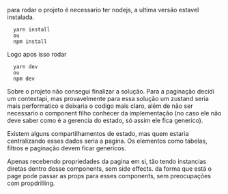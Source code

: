 para rodar o projeto é necessario ter nodejs, a ultima versão estavel instalada.

```
  yarn install
  ou
  npm install
```

Logo apos isso rodar

```
  yarn dev
  ou
  npm dev
```

Sobre o projeto não consegui finalizar a solução.
Para a paginação decidi um contextapi, mas provavelmente para essa solução um zustand seria mais performatico e deixaria o codigo mais claro, além de não ser necessario o component filho conhecer da implementação (no caso ele não deve saber como é a gerencia do estado, só assim ele fica generico).

Existem alguns compartilhamentos de estado, mas quem estaria centralizando esses dados seria a pagina.
Os elementos como tabelas, filtros e paginação devem ficar genericos.

Apenas recebendo propriedades da pagina em si, tão tendo instancias diretas dentro desse components, sem side effects.
da forma que está o page pode passar as props para esses components, sem preocupações com propdrilling.


